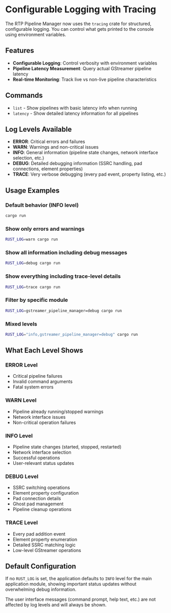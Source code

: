 # Configurable Logging with Tracing

The RTP Pipeline Manager now uses the `tracing` crate for structured, configurable logging. You can control what gets printed to the console using environment variables.

## Features

- **Configurable Logging**: Control verbosity with environment variables
- **Pipeline Latency Measurement**: Query actual GStreamer pipeline latency
- **Real-time Monitoring**: Track live vs non-live pipeline characteristics

## Commands

- `list` - Show pipelines with basic latency info when running
- `latency` - Show detailed latency information for all pipelines

## Log Levels Available

- **ERROR**: Critical errors and failures
- **WARN**: Warnings and non-critical issues  
- **INFO**: General information (pipeline state changes, network interface selection, etc.)
- **DEBUG**: Detailed debugging information (SSRC handling, pad connections, element properties)
- **TRACE**: Very verbose debugging (every pad event, property listing, etc.)

## Usage Examples

### Default behavior (INFO level)
```bash
cargo run
```

### Show only errors and warnings
```bash
RUST_LOG=warn cargo run
```

### Show all information including debug messages
```bash
RUST_LOG=debug cargo run
```

### Show everything including trace-level details
```bash
RUST_LOG=trace cargo run
```

### Filter by specific module
```bash
RUST_LOG=gstreamer_pipeline_manager=debug cargo run
```

### Mixed levels
```bash
RUST_LOG="info,gstreamer_pipeline_manager=debug" cargo run
```

## What Each Level Shows

### ERROR Level
- Critical pipeline failures
- Invalid command arguments
- Fatal system errors

### WARN Level  
- Pipeline already running/stopped warnings
- Network interface issues
- Non-critical operation failures

### INFO Level
- Pipeline state changes (started, stopped, restarted)
- Network interface selection
- Successful operations
- User-relevant status updates

### DEBUG Level
- SSRC switching operations
- Element property configuration
- Pad connection details
- Ghost pad management
- Pipeline cleanup operations

### TRACE Level
- Every pad addition event
- Element property enumeration
- Detailed SSRC matching logic
- Low-level GStreamer operations

## Default Configuration

If no `RUST_LOG` is set, the application defaults to `INFO` level for the main application module, showing important status updates without overwhelming debug information.

The user interface messages (command prompt, help text, etc.) are not affected by log levels and will always be shown.